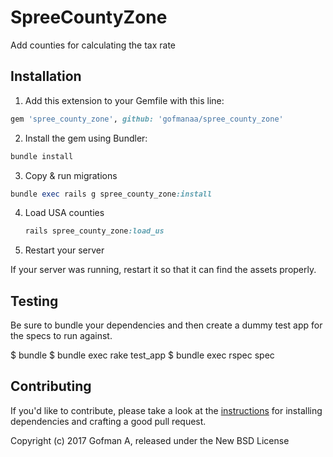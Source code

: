 SpreeCountyZone
===============

Add counties for calculating the tax rate

## Installation

1. Add this extension to your Gemfile with this line:
  ```ruby
  gem 'spree_county_zone', github: 'gofmanaa/spree_county_zone'
  ```

2. Install the gem using Bundler:
  ```ruby
  bundle install
  ```

3. Copy & run migrations
  ```ruby
  bundle exec rails g spree_county_zone:install
  ```
4. Load USA counties
    ```ruby
    rails spree_county_zone:load_us
    ```
5. Restart your server

  If your server was running, restart it so that it can find the assets properly.

## Testing

Be sure to bundle your dependencies and then create a dummy test app for the specs to run against.

$ bundle
$ bundle exec rake test_app
$ bundle exec rspec spec

## Contributing

If you'd like to contribute, please take a look at the
[instructions](CONTRIBUTING.md) for installing dependencies and crafting a good
pull request.

Copyright (c) 2017 Gofman A, released under the New BSD License

